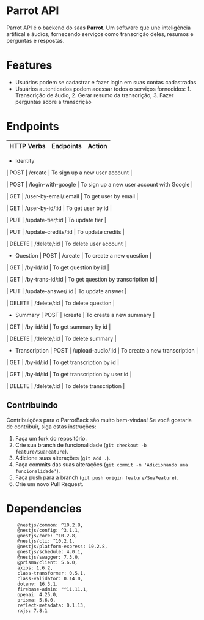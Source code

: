 # Parrot API

Parrot API é o backend do saas **Parrot**. Um software que une inteligência artifical e áudios, fornecendo serviços como transcrição deles, resumos e perguntas e respostas.

# Features

* Usuários podem se cadastrar e fazer login em suas contas cadastradas
* Usuários autenticados podem acessar todos o serviços fornecidos:
							1. Transcrição de áudio,
							2. Gerar resumo da transcrição,
							3. Fazer perguntas sobre a transcrição

# Endpoints

| HTTP Verbs | Endpoints | Action |
| -----------| ----------| ------ |
* Identity

| POST   |   /create               | To sign up a new user account |

| POST   |   /login-with-google    | To sign up a new user account with Google |

| GET    |   /user-by-email/:email | To get user by email |

| GET    |   /user-by-id/:id       | To get user by id |

| PUT    |   /update-tier/:id      | To update tier |

| PUT    |   /update-credits/:id   | To update credits |

| DELETE |   /delete/:id           | To delete user account |

* Question
| POST   |   /create               | To create a new question |

| GET    |   /by-id/:id            | To get question by id |

| GET    |   /by-trans-id/:id      | To get question by transcription id |

| PUT    |   /update-answer/:id    | To update answer |

| DELETE |   /delete/:id           | To delete question |

* Summary
| POST   |   /create               | To create a new summary |

| GET    |   /by-id/:id            | To get summary by id |

| DELETE |   /delete/:id           | To delete summary |

* Transcription
| POST   |   /upload-audio/:id     | To create a new transcription |

| GET    |   /by-id/:id            | To get transcription by id |

| GET    |   /by-id/:id            | To get transcription by user id |

| DELETE |   /delete/:id           | To delete transcription |

## Contribuindo

Contribuições para o ParrotBack são muito bem-vindas! Se você gostaria de contribuir, siga estas instruções:

1. Faça um fork do repositório.
2. Crie sua branch de funcionalidade (`git checkout -b feature/SuaFeature`).
3. Adicione suas alterações (`git add .`).
3. Faça commits das suas alterações (`git commit -m 'Adicionando uma funcionalidade'`).
4. Faça push para a branch (`git push origin feature/SuaFeature`).
5. Crie um novo Pull Request.

# Dependencies

		@nestjs/common: ^10.2.8,
		@nestjs/config: ^3.1.1,
		@nestjs/core: ^10.2.8,
		@nestjs/cli: ^10.2.1,
		@nestjs/platform-express: 10.2.8,
		@nestjs/schedule: 4.0.1,
		@nestjs/swagger: 7.3.0,
		@prisma/client: 5.6.0,
		axios: 1.6.2,
		class-transformer: 0.5.1,
		class-validator: 0.14.0,
		dotenv: 16.3.1,
		firebase-admin: "^11.11.1,
		openai: 4.25.0,
		prisma: 5.6.0,
		reflect-metadata: 0.1.13,
		rxjs: 7.8.1

